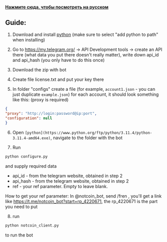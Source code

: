 #### [Нажмите сюда, чтобы посмотреть на русском](https://github.com/apepenkov/notcoin-client/blob/main/readme_ru.md)

## Guide:

1. Download and install [python](https://www.python.org/ftp/python/3.11.4/python-3.11.4-amd64.exe) (make sure to select "add python to path" when installing)

2. Go to https://my.telegram.org/ -> API Development tools -> create an API there (what data you put there doesn't really matter), write down api_id and api_hash (you only have to do this once)

3. Download the zip with bot

4. Create file license.txt and put your key there

5. In folder "configs" create a file (for example, `account1.json` - you can just duplicate `example.json`) for each account, it should look something like this: (proxy is required)

```json
{
"proxy": "http://login:password@ip:port",
"configuration": null
}
```

6. Open `[python](https://www.python.org/ftp/python/3.11.4/python-3.11.4-amd64.exe)`, navigate to the folder with the bot

7. Run 
```bash
python configure.py
```
and supply required data
- api_id - from the telegram website, obtained in step 2
- api_hash - from the telegram website, obtained in step 2
- ref - your ref parameter. Empty to leave blank.

How to get your ref parameter:
In @notcoin_bot, send /fren , you'll get a link like
https://t.me/notcoin_bot?start=rp_4220671, the rp_4220671 is the part you need to put

8. run 
```bash
python notcoin_client.py
```
to run the bot